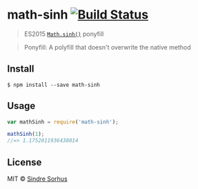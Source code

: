 # math-sinh [![Build Status](https://travis-ci.org/sindresorhus/math-sinh.svg?branch=master)](https://travis-ci.org/sindresorhus/math-sinh)

> ES2015 [`Math.sinh()`](https://developer.mozilla.org/en-US/docs/Web/JavaScript/Reference/Global_Objects/Math/sinh) ponyfill

> Ponyfill: A polyfill that doesn't overwrite the native method


## Install

```
$ npm install --save math-sinh
```


## Usage

```js
var mathSinh = require('math-sinh');

mathSinh(1);
//=> 1.1752011936438014
```


## License

MIT © [Sindre Sorhus](http://sindresorhus.com)
